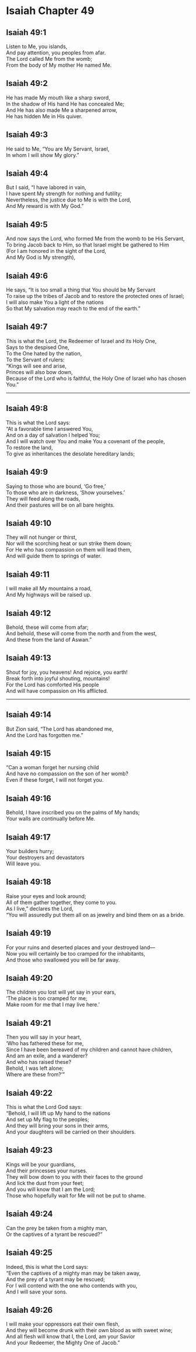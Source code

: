 # Isaiah Chapter 49

## Isaiah 49:1  
Listen to Me, you islands,  
And pay attention, you peoples from afar.  
The Lord called Me from the womb;  
From the body of My mother He named Me.

## Isaiah 49:2  
He has made My mouth like a sharp sword,  
In the shadow of His hand He has concealed Me;  
And He has also made Me a sharpened arrow,  
He has hidden Me in His quiver.

## Isaiah 49:3  
He said to Me, “You are My Servant, Israel,  
In whom I will show My glory.”

## Isaiah 49:4  
But I said, “I have labored in vain,  
I have spent My strength for nothing and futility;  
Nevertheless, the justice due to Me is with the Lord,  
And My reward is with My God.”

## Isaiah 49:5  
And now says the Lord, who formed Me from the womb to be His Servant,  
To bring Jacob back to Him, so that Israel might be gathered to Him  
(For I am honored in the sight of the Lord,  
And My God is My strength),

## Isaiah 49:6  
He says, “It is too small a thing that You should be My Servant  
To raise up the tribes of Jacob and to restore the protected ones of Israel;  
I will also make You a light of the nations  
So that My salvation may reach to the end of the earth.”

## Isaiah 49:7  
This is what the Lord, the Redeemer of Israel and its Holy One,  
Says to the despised One,  
To the One hated by the nation,  
To the Servant of rulers:  
“Kings will see and arise,  
Princes will also bow down,  
Because of the Lord who is faithful, the Holy One of Israel who has chosen You.”

---

## Isaiah 49:8  
This is what the Lord says:  
“At a favorable time I answered You,  
And on a day of salvation I helped You;  
And I will watch over You and make You a covenant of the people,  
To restore the land,  
To give as inheritances the desolate hereditary lands;

## Isaiah 49:9  
Saying to those who are bound, ‘Go free,’  
To those who are in darkness, ‘Show yourselves.’  
They will feed along the roads,  
And their pastures will be on all bare heights.

## Isaiah 49:10  
They will not hunger or thirst,  
Nor will the scorching heat or sun strike them down;  
For He who has compassion on them will lead them,  
And will guide them to springs of water.

## Isaiah 49:11  
I will make all My mountains a road,  
And My highways will be raised up.

## Isaiah 49:12  
Behold, these will come from afar;  
And behold, these will come from the north and from the west,  
And these from the land of Aswan.”

## Isaiah 49:13  
Shout for joy, you heavens! And rejoice, you earth!  
Break forth into joyful shouting, mountains!  
For the Lord has comforted His people  
And will have compassion on His afflicted.

---

## Isaiah 49:14  
But Zion said, “The Lord has abandoned me,  
And the Lord has forgotten me.”

## Isaiah 49:15  
“Can a woman forget her nursing child  
And have no compassion on the son of her womb?  
Even if these forget, I will not forget you.

## Isaiah 49:16  
Behold, I have inscribed you on the palms of My hands;  
Your walls are continually before Me.

## Isaiah 49:17  
Your builders hurry;  
Your destroyers and devastators  
Will leave you.

## Isaiah 49:18  
Raise your eyes and look around;  
All of them gather together, they come to you.  
As I live,” declares the Lord,  
“You will assuredly put them all on as jewelry and bind them on as a bride.

## Isaiah 49:19  
For your ruins and deserted places and your destroyed land—  
Now you will certainly be too cramped for the inhabitants,  
And those who swallowed you will be far away.

## Isaiah 49:20  
The children you lost will yet say in your ears,  
‘The place is too cramped for me;  
Make room for me that I may live here.’

## Isaiah 49:21  
Then you will say in your heart,  
‘Who has fathered these for me,  
Since I have been bereaved of my children and cannot have children,  
And am an exile, and a wanderer?  
And who has raised these?  
Behold, I was left alone;  
Where are these from?’”

## Isaiah 49:22  
This is what the Lord God says:  
“Behold, I will lift up My hand to the nations  
And set up My flag to the peoples;  
And they will bring your sons in their arms,  
And your daughters will be carried on their shoulders.

## Isaiah 49:23  
Kings will be your guardians,  
And their princesses your nurses.  
They will bow down to you with their faces to the ground  
And lick the dust from your feet;  
And you will know that I am the Lord;  
Those who hopefully wait for Me will not be put to shame.

## Isaiah 49:24  
Can the prey be taken from a mighty man,  
Or the captives of a tyrant be rescued?”

## Isaiah 49:25  
Indeed, this is what the Lord says:  
“Even the captives of a mighty man may be taken away,  
And the prey of a tyrant may be rescued;  
For I will contend with the one who contends with you,  
And I will save your sons.

## Isaiah 49:26  
I will make your oppressors eat their own flesh,  
And they will become drunk with their own blood as with sweet wine;  
And all flesh will know that I, the Lord, am your Savior  
And your Redeemer, the Mighty One of Jacob.”
